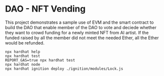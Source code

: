 # DAO - NFT Vending

This project demonstrates a sample use of EVM and the smart contract to build the DAO that enable member of the DAO to vote and deciede whether they want to crowd funding for a newly minted NFT from AI artist. If the funded raised by all the member did not meet the needed Ether, all the Ether would be refunded.

```shell
npx hardhat help
npx hardhat test
REPORT_GAS=true npx hardhat test
npx hardhat node
npx hardhat ignition deploy ./ignition/modules/Lock.js
```
